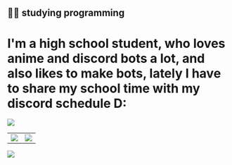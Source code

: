 ## 🧑‍🎓 studying programming
# I'm a high school student, who loves anime and discord bots a lot, and also likes to make bots, lately I have to share my school time with my discord schedule D: 
![](https://media.discordapp.net/attachments/861211864028938254/964288284404621332/wp2925028.jpg)

<a href="https://github.com/Tsuk1ko">
  <table>
    <tr>
      <td>
        <img align="center" src="https://github-readme-stats.vercel.app/api?username=buenindvl&show_icons=true&hide_border=true&icon_color=ffca28&title_color=ffa000" />
      </td>
      <td>
        <img align="center" src="https://github-readme-stats.vercel.app/api/top-langs/?username=buenindvl&layout=compact&hide_border=true&title_color=ffa000" />
      </td>
    </tr>
  </table>
</a>

[![](https://count.getloli.com/get/@JindaiKirin?theme=moebooru)](https://github.com/buenindvl)
